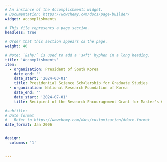 ```yaml
---
# An instance of the Accomplishments widget.
# Documentation: https://wowchemy.com/docs/page-builder/
widget: accomplishments

# This file represents a page section.
headless: true

# Order that this section appears on the page.
weight: 40

# Note: `&shy;` is used to add a 'soft' hyphen in a long heading.
title: 'Accomplish­ments'
item:
  - organization: President of South Korea
    date_end: ''
    date_start: '2024-03-01'
    title: Presidential Science Scholarship for Graduate Studies
  - organization: National Research Foundation of Korea
    date_end: ''
    date_start: '2024-07-01'
    title: Recipient of the Research Encouragement Grant for Master's Candidates

#subtitle: 
# Date format
#   Refer to https://wowchemy.com/docs/customization/#date-format
date_format: Jan 2006


design:
  columns: '1'
  

---
```

